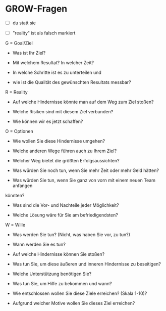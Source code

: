 # GROW-Fragen



- [ ] du statt sie

- [ ] "reality" ist als falsch markiert



G = Goal/Ziel

- Was ist Ihr Ziel?

- Mit welchem Resultat? In welcher Zeit?

- In welche Schritte ist es zu unterteilen und

- wie ist die Qualität des gewünschten Resultats messbar?



R = Reality

- Auf welche Hindernisse könnte man auf dem Weg zum Ziel stoßen?

- Welche Risiken sind mit diesem Ziel verbunden?

- Wie können wir es jetzt schaffen?



O = Optionen

- Wie wollen Sie diese Hindernisse umgehen?

- Welche anderen Wege führen auch zu Ihrem Ziel?

- Welcher Weg bietet die größten Erfolgsaussichten?

- Was würden Sie noch tun, wenn Sie mehr Zeit oder mehr Geld hätten?

- Was würden Sie tun, wenn Sie ganz von vorn mit einem neuen Team anfangen

könnten?

- Was sind die Vor- und Nachteile jeder Möglichkeit?

- Welche Lösung wäre für Sie am befriedigendsten?



W = Wille

- Was werden Sie tun? (Nicht, was haben Sie vor, zu tun?)

- Wann werden Sie es tun?

- Auf welche Hindernisse können Sie stoßen?

- Was tun Sie, um diese äußeren und inneren Hindernisse zu beseitigen?

- Welche Unterstützung benötigen Sie?

- Was tun Sie, um Hilfe zu bekommen und wann?

- Wie entschlossen wollen Sie diese Ziele erreichen? (Skala 1-10)?

- Aufgrund welcher Motive wollen Sie dieses Ziel erreichen?